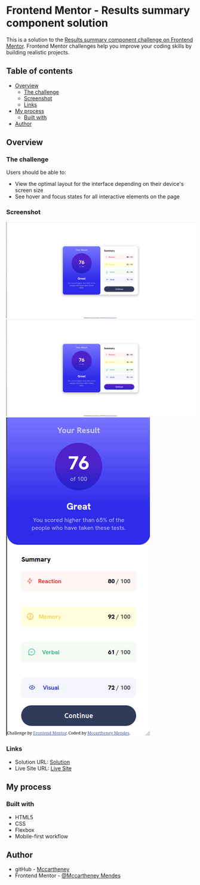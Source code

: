 # Frontend Mentor - Results summary component solution

This is a solution to the [Results summary component challenge on Frontend Mentor](https://www.frontendmentor.io/challenges/results-summary-component-CE_K6s0maV). Frontend Mentor challenges help you improve your coding skills by building realistic projects. 

## Table of contents

- [Overview](#overview)
  - [The challenge](#the-challenge)
  - [Screenshot](#screenshot)
  - [Links](#links)
- [My process](#my-process)
  - [Built with](#built-with)
- [Author](#author)


## Overview

### The challenge

Users should be able to:

- View the optimal layout for the interface depending on their device's screen size
- See hover and focus states for all interactive elements on the page

### Screenshot

![](./assets/screenshots/Desktop.png)
![](./assets/screenshots/Desktop_active.png)
![](./assets/screenshots/mobile.png)


### Links

- Solution URL: [Solution](https://github.com/mccartheney/Results-summary-component)
- Live Site URL: [Live Site](https://stately-pithivier-f2f414.netlify.app/)

## My process

### Built with

- HTML5
- CSS 
- Flexbox
- Mobile-first workflow

## Author

- gitHub - [Mccartheney]([https://www.your-site.com](https://github.com/mccartheney))
- Frontend Mentor - [@Mccartheney Mendes](https://www.frontendmentor.io/profile/yourusername)

